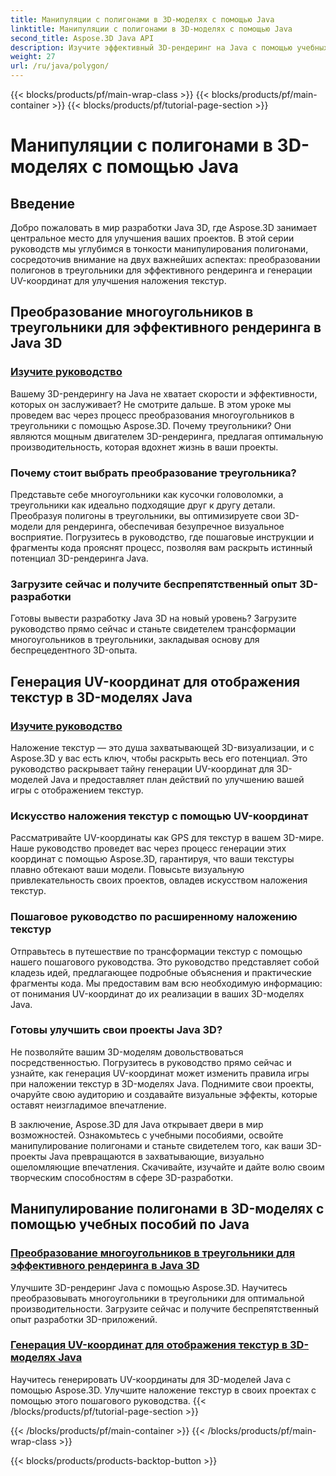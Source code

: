 ```yaml
---
title: Манипуляции с полигонами в 3D-моделях с помощью Java
linktitle: Манипуляции с полигонами в 3D-моделях с помощью Java
second_title: Aspose.3D Java API
description: Изучите эффективный 3D-рендеринг на Java с помощью учебных пособий по Aspose.3D. Преобразуйте полигоны в треугольники и генерируйте UV-координаты для оптимальной производительности и улучшенного наложения текстур.
weight: 27
url: /ru/java/polygon/
---
```


{{< blocks/products/pf/main-wrap-class >}}
{{< blocks/products/pf/main-container >}}
{{< blocks/products/pf/tutorial-page-section >}}

# Манипуляции с полигонами в 3D-моделях с помощью Java

## Введение

Добро пожаловать в мир разработки Java 3D, где Aspose.3D занимает центральное место для улучшения ваших проектов. В этой серии руководств мы углубимся в тонкости манипулирования полигонами, сосредоточив внимание на двух важнейших аспектах: преобразовании полигонов в треугольники для эффективного рендеринга и генерации UV-координат для улучшения наложения текстур.

## Преобразование многоугольников в треугольники для эффективного рендеринга в Java 3D

### [Изучите руководство](./convert-polygons-triangles/)

Вашему 3D-рендерингу на Java не хватает скорости и эффективности, которых он заслуживает? Не смотрите дальше. В этом уроке мы проведем вас через процесс преобразования многоугольников в треугольники с помощью Aspose.3D. Почему треугольники? Они являются мощным двигателем 3D-рендеринга, предлагая оптимальную производительность, которая вдохнет жизнь в ваши проекты.

### Почему стоит выбрать преобразование треугольника?

Представьте себе многоугольники как кусочки головоломки, а треугольники как идеально подходящие друг к другу детали. Преобразуя полигоны в треугольники, вы оптимизируете свои 3D-модели для рендеринга, обеспечивая безупречное визуальное восприятие. Погрузитесь в руководство, где пошаговые инструкции и фрагменты кода прояснят процесс, позволяя вам раскрыть истинный потенциал 3D-рендеринга Java.

### Загрузите сейчас и получите беспрепятственный опыт 3D-разработки

Готовы вывести разработку Java 3D на новый уровень? Загрузите руководство прямо сейчас и станьте свидетелем трансформации многоугольников в треугольники, закладывая основу для беспрецедентного 3D-опыта.

## Генерация UV-координат для отображения текстур в 3D-моделях Java

### [Изучите руководство](./generate-uv-coordinates/)

Наложение текстур — это душа захватывающей 3D-визуализации, и с Aspose.3D у вас есть ключ, чтобы раскрыть весь его потенциал. Это руководство раскрывает тайну генерации UV-координат для 3D-моделей Java и предоставляет план действий по улучшению вашей игры с отображением текстур.

### Искусство наложения текстур с помощью UV-координат

Рассматривайте UV-координаты как GPS для текстур в вашем 3D-мире. Наше руководство проведет вас через процесс генерации этих координат с помощью Aspose.3D, гарантируя, что ваши текстуры плавно обтекают ваши модели. Повысьте визуальную привлекательность своих проектов, овладев искусством наложения текстур.

### Пошаговое руководство по расширенному наложению текстур

Отправьтесь в путешествие по трансформации текстур с помощью нашего пошагового руководства. Это руководство представляет собой кладезь идей, предлагающее подробные объяснения и практические фрагменты кода. Мы предоставим вам всю необходимую информацию: от понимания UV-координат до их реализации в ваших 3D-моделях Java.

### Готовы улучшить свои проекты Java 3D?

Не позволяйте вашим 3D-моделям довольствоваться посредственностью. Погрузитесь в руководство прямо сейчас и узнайте, как генерация UV-координат может изменить правила игры при наложении текстур в 3D-моделях Java. Поднимите свои проекты, очаруйте свою аудиторию и создавайте визуальные эффекты, которые оставят неизгладимое впечатление.

В заключение, Aspose.3D для Java открывает двери в мир возможностей. Ознакомьтесь с учебными пособиями, освойте манипулирование полигонами и станьте свидетелем того, как ваши 3D-проекты Java превращаются в захватывающие, визуально ошеломляющие впечатления. Скачивайте, изучайте и дайте волю своим творческим способностям в сфере 3D-разработки.
## Манипулирование полигонами в 3D-моделях с помощью учебных пособий по Java
### [Преобразование многоугольников в треугольники для эффективного рендеринга в Java 3D](./convert-polygons-triangles/)
Улучшите 3D-рендеринг Java с помощью Aspose.3D. Научитесь преобразовывать многоугольники в треугольники для оптимальной производительности. Загрузите сейчас и получите беспрепятственный опыт разработки 3D-приложений.
### [Генерация UV-координат для отображения текстур в 3D-моделях Java](./generate-uv-coordinates/)
Научитесь генерировать UV-координаты для 3D-моделей Java с помощью Aspose.3D. Улучшите наложение текстур в своих проектах с помощью этого пошагового руководства.
{{< /blocks/products/pf/tutorial-page-section >}}

{{< /blocks/products/pf/main-container >}}
{{< /blocks/products/pf/main-wrap-class >}}

{{< blocks/products/products-backtop-button >}}

